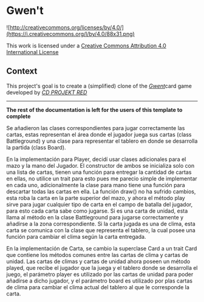 # Gwen't

![http://creativecommons.org/licenses/by/4.0/](https://i.creativecommons.org/l/by/4.0/88x31.png)

This work is licensed under a
[Creative Commons Attribution 4.0 International License](http://creativecommons.org/licenses/by/4.0/)

Context
-------

This project's goal is to create a (simplified) clone of the
[_Gwent_](https://www.playgwent.com/en)card game developed by [_CD PROJEKT RED_](https://cdprojektred.com/en/)

---

**The rest of the documentation is left for the users of this template to complete**

Se añadieron las clases correspondientes para jugar correctamente las cartas, estas representan el área donde el jugador juega sus cartas (class Battleground) y una clase para representar el tablero en donde se desarrolla la partida (class Board).

En la implementación para Player, decidí usar clases adicionales para el mazo y la mano del Jugador. El constructor de ambos se inicializa solo con una lista de cartas, tienen una función para entregar la cantidad de cartas en ellas, no utilice un trait para esto pues me parecio simple de implementar en cada uno, adicionalmente la clase para mano tiene una función para descartar todas las cartas en ella. La función draw() no ha sufrido cambios, esta roba la carta en la parte superior del mazo, y ahora el método play sirve para jugar cualquier tipo de carta en el campo de batalla del jugador, para esto cada carta sabe como jugarse. Si es una carta de unidad, esta llama al método en la clase Battleground para jugarse correctamente y añadirse a la zona correspondiente. Si la carta jugada es una de clima, esta carta se comunica con la clase que representa el tablero, la cual posee una función para cambiar el clima según la carta entregada.

En la implementación de Carta, se cambio la superclase Card a un trait Card que contiene los métodos comunes entre las cartas de clima y cartas de unidad. Las cartas de climas y cartas de unidad ahora poseen un método played, que recibe el jugador que la juega y el tablero donde se desarrolla el juego, el parámetro player es utilizado por las cartas de unidad para poder añadirse a dicho jugador, y el parámetro board es utilizado por plas cartas de clima para cambiar el clima actual del tablero al que le corresponde la carta.

